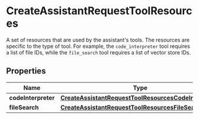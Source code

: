 

# CreateAssistantRequestToolResources

A set of resources that are used by the assistant's tools. The resources are specific to the type of tool. For example, the `code_interpreter` tool requires a list of file IDs, while the `file_search` tool requires a list of vector store IDs. 

## Properties

| Name | Type | Description | Notes |
|------------ | ------------- | ------------- | -------------|
|**codeInterpreter** | [**CreateAssistantRequestToolResourcesCodeInterpreter**](CreateAssistantRequestToolResourcesCodeInterpreter.md) |  |  [optional] |
|**fileSearch** | [**CreateAssistantRequestToolResourcesFileSearch**](CreateAssistantRequestToolResourcesFileSearch.md) |  |  [optional] |



